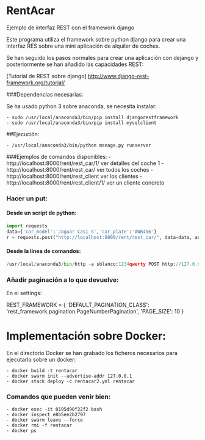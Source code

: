 # RentAcar
Ejemplo de interfaz REST con el framework django

Este programa utiliza el framework sobre python django para crear una interfaz RES sobre una mini aplicación de alquiler de coches.

Se han seguido los pasos normales para crear una aplicación con dejango y posteriormente se han añadido las capacidades REST:

[Tutorial de REST sobre django] http://www.django-rest-framework.org/tutorial/

###Dependencias necesarias:

Se ha usado python 3 sobre anaconda, se necesita instalar:

    - sudo /usr/local/anaconda3/bin/pip install djangorestframework
    - sudo /usr/local/anaconda3/bin/pip install mysqlclient

##Ejecución:

    - /usr/local/anaconda3/bin/python manage.py runserver

###Ejemplos de comandos disponibles:
    - http://localhost:8000/rent/rest_car/1/  ver detalles del coche 1
    - http://localhost:8000/rent/rest_car/    ver todos los coches
    - http://localhost:8000/rent/rest_client  ver los clientes
    - http://localhost:8000/rent/rest_client/1/  ver un cliente concreto

### Hacer un put:

#### Desde un script de python:

```python
import requests
data={'car_model':'Jaguar Casi S','car_plate':'AWR456'}
r = requests.post("http://localhost:8000/rent/rest_car/", data=data, auth=('usuarioxxx','passwdusuarioxxx'))
```

#### Desde la línea de comandos:
```python
/usr/local/anaconda3/bin/http -a sblanco:1234qwerty POST http://127.0.0.1:8000/rent/rest_car/ car_model="Jaguar casi S" car_plate="3445AWS" car_date="2018-04-03T07:55:53Z"

```

### Añadir paginación a lo que devuelve:

En el settings:

REST_FRAMEWORK = {
	'DEFAULT_PAGINATION_CLASS': 'rest_framework.pagination.PageNumberPagination',
	'PAGE_SIZE': 10
}



# Implementación sobre Docker:

En el directorio Docker se han grabado los ficheros necesarios para ejecutarlo sobre un docker:

    - docker build -t rentacar 
    - docker swarm init --advertise-addr 127.0.0.1
    - docker stack deploy -c rentacar2.yml rentacar

### Comandos que pueden venir bien:
    - docker exec -it 0195d90f22f2 bash
    - docker inspect e8b5ee2b2797
    - docker swarm leave --force
    - docker rmi -f rentacar
    - docker ps
    








